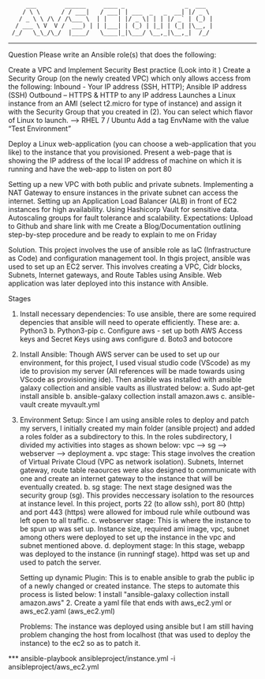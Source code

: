          ___        ______     ____ _                 _  ___  
        / \ \      / / ___|   / ___| | ___  _   _  __| |/ _ \ 
       / _ \ \ /\ / /\___ \  | |   | |/ _ \| | | |/ _` | (_) |
      / ___ \ V  V /  ___) | | |___| | (_) | |_| | (_| |\__, |
     /_/   \_\_/\_/  |____/   \____|_|\___/ \__,_|\__,_|  /_/ 
 ----------------------------------------------------------------- 
Question
Please write an Ansible role(s) that does the following:

Create a VPC and Implement Security Best practice (Look into it )
Create a Security Group (on the newly created VPC) which only allows access from the following: 
Inbound - Your IP address (SSH, HTTP); Ansible IP address (SSH)
Outbound – HTTPS & HTTP to any IP address
Launches a Linux instance from an AMI (select t2.micro for type of instance) and assign it with the Security Group that you created in (2). 
You can select which flavor of Linux to launch.  --> RHEL 7  / Ubuntu 
Add a tag EnvName with the value “Test Environment”


Deploy a Linux web-application (you can choose a web-application that you like) to the instance that you provisioned.
Present a web-page that is showing the IP address of the local IP address of machine on which it is running and have the web-app to listen on port 80


Setting up a new VPC with both public and private subnets.
Implementing a NAT Gateway to ensure instances in the private subnet can access the internet.
Setting up an Application Load Balancer (ALB) in front of EC2 instances for high availability.
Using Hashicorp Vault for sensitive data.
Autoscaling groups for fault tolerance and scalability.
Expectations:
Upload to Github and share link with me 
Create a Blog/Documentation outlining step-by-step procedure and be ready to explain to me on Friday  

Solution.
This project involves the use of ansible role  as IaC (Infrastructure as Code) and configuration management tool. In thgis project, ansible was used to set up an EC2 server. This involves 
creating a VPC, Cidr blocks, Subnets, Internet gateways, and Route Tables using Ansible. Web application was later deployed into this instance with Ansible.

Stages
1. Install necessary dependencies:
     To use ansible, there are some required depencies that ansible will need to operate efficiently. These are:
      a. Python3
      b. Python3-pip
      c. Configure aws - set up both AWS Access keys and Secret Keys using aws configure
      d. Boto3 and botocore
2. Install Ansible:
   Though AWS server can be used to set up our environment, for this project, I used visual studio code (VScode) as my ide to provision my server (All references will be made towards using VScode
   as provisioning ide). Then ansible was installed with ansible galaxy collection and ansible vaults as illustrated below:
     a. Sudo apt-get install ansible
     b. ansible-galaxy collection install amazon.aws
     c. ansible-vault create myvault.yml
3. Environment Setup:
    Since I am using ansible roles to deploy and patch my servers, I initially created my main folder (ansible project) and added a roles folder as a subdirectory to this. In the roles subdirectory,
    I divided my activities into stages as shown below:
               vpc --> sg --> webserver --> deployment
       a. vpc stage:
         This stage involves the creation of Virtual Private Cloud (VPC as network isolation). Subnets, Internet gateway, route table reaources were also designed to communicate with one and create
         an internet gateway to the instance that will be eventually created.
       b. sg stage:
         The next stage designed was the security group (sg). This provides neccessary isolation to the resources at instance level. In this project, ports 22 (to allow ssh), port 80 (http) and port 443 (https)
         were allowed for imboud rule while outbound was left open to all traffic.
       c. webserver stage:
          This is where the instance to be spun up was set up. Instance size, required ami image, vpc, subnet among others were deployed to set up the instance in the vpc and subnet mentioned above.
       d. deployment stage:
           In this stage, webapp was deployed to the instance (in runningf stage). httpd was set up and used to patch the server.

   Setting up dynamic Plugin:
   This is to enable ansible to grab the public ip of a newly changed or created instance. The steps to automate this process is listed below:
   1 install "ansible-galaxy collection install amazon.aws"
   2. Create a yaml file that ends with aws_ec2.yml or aws_ec2.yaml (aws_ec2.yml)

   Problems:
   The instance was deployed using ansible but I am still having problem changing the host from localhost (that was used to deploy the instance) to the ec2 so as to patch it.
   
  *** ansible-playbook ansibleproject/instance.yml -i ansibleproject/aws_ec2.yml 
